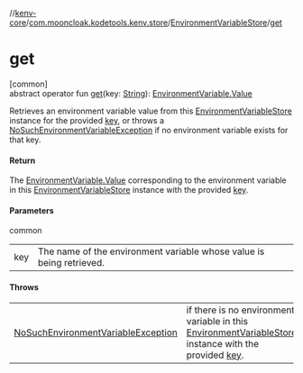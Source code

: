 //[kenv-core](../../../index.md)/[com.mooncloak.kodetools.kenv.store](../index.md)/[EnvironmentVariableStore](index.md)/[get](get.md)

# get

[common]\
abstract operator fun [get](get.md)(key: [String](https://kotlinlang.org/api/core/kotlin-stdlib/kotlin/-string/index.html)): [EnvironmentVariable.Value](../../com.mooncloak.kodetools.kenv/-environment-variable/-value/index.md)

Retrieves an environment variable value from this [EnvironmentVariableStore](index.md) instance for the provided [key](get.md), or throws a [NoSuchEnvironmentVariableException](../../com.mooncloak.kodetools.kenv.exception/-no-such-environment-variable-exception/index.md) if no environment variable exists for that key.

#### Return

The [EnvironmentVariable.Value](../../com.mooncloak.kodetools.kenv/-environment-variable/-value/index.md) corresponding to the environment variable in this [EnvironmentVariableStore](index.md) instance with the provided [key](get.md).

#### Parameters

common

| | |
|---|---|
| key | The name of the environment variable whose value is being retrieved. |

#### Throws

| | |
|---|---|
| [NoSuchEnvironmentVariableException](../../com.mooncloak.kodetools.kenv.exception/-no-such-environment-variable-exception/index.md) | if there is no environment variable in this [EnvironmentVariableStore](index.md) instance with the provided [key](get.md). |
